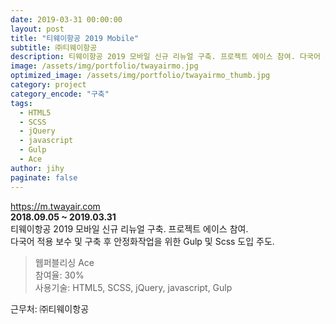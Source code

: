 ```yaml
---
date: 2019-03-31 00:00:00
layout: post
title: "티웨이항공 2019 Mobile"
subtitle: ㈜티웨이항공
description: 티웨이항공 2019 모바일 신규 리뉴얼 구축. 프로젝트 에이스 참여. 다국어 적용 보수 및 구축 후 안정화작업을 위한 Gulp 및 Scss 도입 주도.
image: /assets/img/portfolio/twayairmo.jpg
optimized_image: /assets/img/portfolio/twayairmo_thumb.jpg
category: project
category_encode: "구축"
tags:
  - HTML5
  - SCSS
  - jQuery
  - javascript
  - Gulp
  - Ace
author: jihy
paginate: false
---
```


<a href="https://m.twayair.com">https://m.twayair.com</a><br>
**2018.09.05 ~ 2019.03.31** <br>
티웨이항공 2019 모바일 신규 리뉴얼 구축. 프로젝트 에이스 참여.<br>
다국어 적용 보수 및 구축 후 안정화작업을 위한 Gulp 및 Scss 도입 주도.

> 웹퍼블리싱 Ace <br>
참여율: 30% <br>
사용기술: HTML5, SCSS, jQuery, javascript, Gulp

근무처: ㈜티웨이항공
